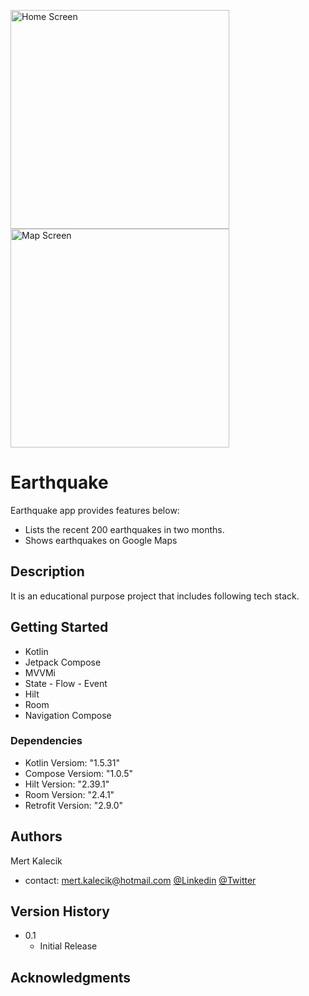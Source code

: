 <p float="left">
<img width="350" alt="Home Screen" src="https://user-images.githubusercontent.com/38656031/152658766-c0816a56-3a03-49c8-83e8-09f6bd448444.png">
<img width="350" alt="Map Screen" src="https://user-images.githubusercontent.com/38656031/152658657-2cf1f489-30f2-4344-8062-37105417c73f.png">
</p>   

# Earthquake

Earthquake app provides features below:
* Lists the recent 200 earthquakes in two months.
* Shows earthquakes on Google Maps

## Description

It is an educational purpose project that includes following tech stack.

## Getting Started
* Kotlin
* Jetpack Compose
* MVVMi
* State - Flow - Event
* Hilt
* Room
* Navigation Compose


### Dependencies
* Kotlin Versiom: "1.5.31"
* Compose Versiom: "1.0.5"
* Hilt Version: "2.39.1"
* Room Version: "2.4.1"
* Retrofit Version: "2.9.0" 

## Authors

Mert Kalecik
* contact: mert.kalecik@hotmail.com
[@Linkedin](https://www.linkedin.com/in/mert-kalecik-129202b5)
[@Twitter](https://twitter.com/mertkalecik)

## Version History

* 0.1
    * Initial Release

## Acknowledgments
